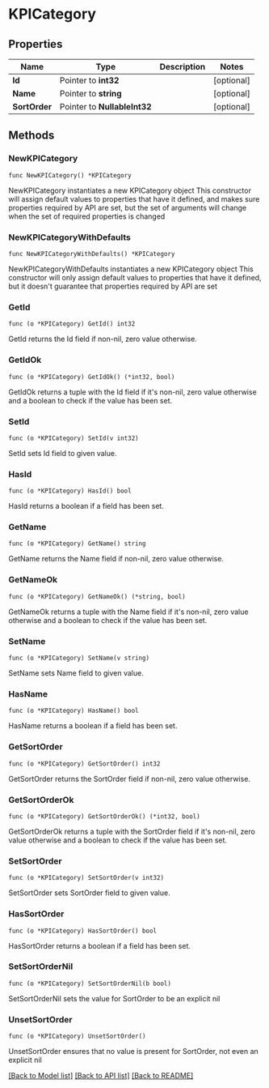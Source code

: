 # KPICategory

## Properties

Name | Type | Description | Notes
------------ | ------------- | ------------- | -------------
**Id** | Pointer to **int32** |  | [optional] 
**Name** | Pointer to **string** |  | [optional] 
**SortOrder** | Pointer to **NullableInt32** |  | [optional] 

## Methods

### NewKPICategory

`func NewKPICategory() *KPICategory`

NewKPICategory instantiates a new KPICategory object
This constructor will assign default values to properties that have it defined,
and makes sure properties required by API are set, but the set of arguments
will change when the set of required properties is changed

### NewKPICategoryWithDefaults

`func NewKPICategoryWithDefaults() *KPICategory`

NewKPICategoryWithDefaults instantiates a new KPICategory object
This constructor will only assign default values to properties that have it defined,
but it doesn't guarantee that properties required by API are set

### GetId

`func (o *KPICategory) GetId() int32`

GetId returns the Id field if non-nil, zero value otherwise.

### GetIdOk

`func (o *KPICategory) GetIdOk() (*int32, bool)`

GetIdOk returns a tuple with the Id field if it's non-nil, zero value otherwise
and a boolean to check if the value has been set.

### SetId

`func (o *KPICategory) SetId(v int32)`

SetId sets Id field to given value.

### HasId

`func (o *KPICategory) HasId() bool`

HasId returns a boolean if a field has been set.

### GetName

`func (o *KPICategory) GetName() string`

GetName returns the Name field if non-nil, zero value otherwise.

### GetNameOk

`func (o *KPICategory) GetNameOk() (*string, bool)`

GetNameOk returns a tuple with the Name field if it's non-nil, zero value otherwise
and a boolean to check if the value has been set.

### SetName

`func (o *KPICategory) SetName(v string)`

SetName sets Name field to given value.

### HasName

`func (o *KPICategory) HasName() bool`

HasName returns a boolean if a field has been set.

### GetSortOrder

`func (o *KPICategory) GetSortOrder() int32`

GetSortOrder returns the SortOrder field if non-nil, zero value otherwise.

### GetSortOrderOk

`func (o *KPICategory) GetSortOrderOk() (*int32, bool)`

GetSortOrderOk returns a tuple with the SortOrder field if it's non-nil, zero value otherwise
and a boolean to check if the value has been set.

### SetSortOrder

`func (o *KPICategory) SetSortOrder(v int32)`

SetSortOrder sets SortOrder field to given value.

### HasSortOrder

`func (o *KPICategory) HasSortOrder() bool`

HasSortOrder returns a boolean if a field has been set.

### SetSortOrderNil

`func (o *KPICategory) SetSortOrderNil(b bool)`

 SetSortOrderNil sets the value for SortOrder to be an explicit nil

### UnsetSortOrder
`func (o *KPICategory) UnsetSortOrder()`

UnsetSortOrder ensures that no value is present for SortOrder, not even an explicit nil

[[Back to Model list]](../README.md#documentation-for-models) [[Back to API list]](../README.md#documentation-for-api-endpoints) [[Back to README]](../README.md)


